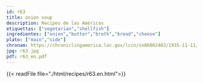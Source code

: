 ```yaml
---
id: r63
title: onion soup
description: Recipes de las Américas
etiquettas: ["vegetarian","shellfish"]
ingredientes: ["onion","butter","broth","bread","cheese"]
plato: ["main","side"]
chronam: https://chroniclingamerica.loc.gov/lccn/sn86002403/1935-11-11/ed-1/seq-3/
jpg: r63.jpg
pdf: r63_en.pdf
---
```


{{< readFile file="./html/recipes/r63.en.html">}}